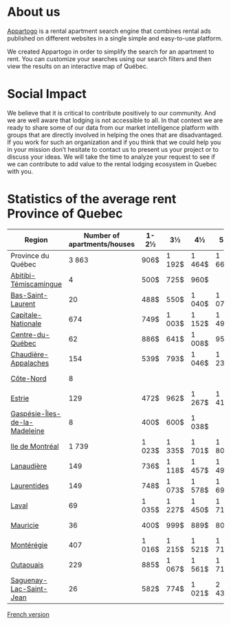 # About us
[Appartogo](https://appartogo.com) is a rental apartment search engine that combines rental ads published on different websites in a single simple and easy-to-use platform.

We created Appartogo in order to simplify the search for an apartment to rent. You can customize your searches using our search filters and then view the results on an interactive map of Québec.

# Social Impact
We believe that it is critical to contribute positively to our community. And we are well aware that lodging is not accessible to all. In that context we are ready to share some of our data from our market intelligence platform with groups that are directly involved in helping the ones that are disadvantaged. If you work for such an organization and if you think that we could help you in your mission don’t hesitate to contact us to present us your project or to discuss your ideas. We will take the time to analyze your request to see if we can contribute to add value to the rental lodging ecosystem in Quebec with you.

# Statistics of the average rent Province of Quebec

| Region | Number of apartments/houses | 1-2½ | 3½  | 4½  | 5½  | 6½+ |
| --- | --- | --- | --- | --- | --- | --- |
| Province du Québec | 3 863 | 906$ | 1 192$ | 1 464$ | 1 668$ | 2 078$ |
| [Abitibi-Témiscamingue](https://appartogo.com/en/statistics?region=abitibi-temiscamingue) | 4   | 500$ | 725$ | 960$ |     |     |
| [Bas-Saint-Laurent](https://appartogo.com/en/statistics?region=bas-saint-laurent) | 20  | 488$ | 550$ | 1 040$ | 1 076$ | 1 128$ |
| [Capitale-Nationale](https://appartogo.com/en/statistics?region=capitale-nationale) | 674 | 749$ | 1 003$ | 1 152$ | 1 493$ | 1 461$ |
| [Centre-du-Québec](https://appartogo.com/en/statistics?region=centre-du-quebec) | 62  | 886$ | 641$ | 1 008$ | 958$ | 630$ |
| [Chaudière-Appalaches](https://appartogo.com/en/statistics?region=chaudiere-appalaches) | 154 | 539$ | 793$ | 1 046$ | 1 236$ | 1 531$ |
| [Côte-Nord](https://appartogo.com/en/statistics?region=cote-nord) | 8   |     |     |     |     | 1 175$ |
| [Estrie](https://appartogo.com/en/statistics?region=estrie) | 129 | 472$ | 962$ | 1 267$ | 1 417$ | 2 361$ |
| [Gaspésie-Îles-de-la-Madeleine](https://appartogo.com/en/statistics?region=gaspesie-iles-de-la-madeleine) | 8   | 400$ | 600$ | 1 038$ |     | 1 633$ |
| [Ile de Montréal](https://appartogo.com/en/statistics?region=ile-de-montreal) | 1 739 | 1 023$ | 1 335$ | 1 701$ | 1 809$ | 2 221$ |
| [Lanaudière](https://appartogo.com/en/statistics?region=lanaudiere) | 149 | 736$ | 1 118$ | 1 457$ | 1 492$ | 1 638$ |
| [Laurentides](https://appartogo.com/en/statistics?region=laurentides) | 149 | 748$ | 1 073$ | 1 578$ | 1 693$ | 3 076$ |
| [Laval](https://appartogo.com/en/statistics?region=laval) | 69  | 1 035$ | 1 227$ | 1 450$ | 1 711$ | 2 556$ |
| [Mauricie](https://appartogo.com/en/statistics?region=mauricie) | 36  | 400$ | 999$ | 889$ | 804$ | 2 082$ |
| [Montérégie](https://appartogo.com/en/statistics?region=monteregie) | 407 | 1 016$ | 1 215$ | 1 521$ | 1 716$ | 2 120$ |
| [Outaouais](https://appartogo.com/en/statistics?region=outaouais) | 229 | 885$ | 1 067$ | 1 561$ | 1 714$ | 1 888$ |
| [Saguenay-Lac-Saint-Jean](https://appartogo.com/en/statistics?region=saguenay-lac-saint-jean) | 26  | 582$ | 774$ | 1 021$ | 2 435$ | 1 713$ |

[French version](readme_fr.md)
